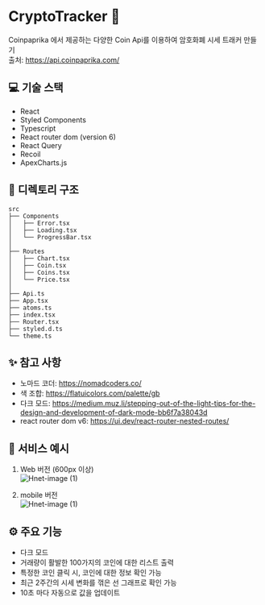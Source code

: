 # CryptoTracker 💸

Coinpaprika 에서 제공하는 다양한 Coin Api를 이용하여 암호화폐 시세 트래커 만들기 <br/>
출처: https://api.coinpaprika.com/

## 💻 기술 스택

- React
- Styled Components
- Typescript
- React router dom (version 6)
- React Query
- Recoil
- ApexCharts.js

## 🌲 디렉토리 구조

```
src
├── Components
│   ├── Error.tsx
│   ├── Loading.tsx
│   └── ProgressBar.tsx
│ 
├── Routes
│   ├── Chart.tsx
│   ├── Coin.tsx
│   ├── Coins.tsx
│   └── Price.tsx
│ 
├── Api.ts
├── App.tsx
├── atoms.ts
├── index.tsx
├── Router.tsx
├── styled.d.ts
└── theme.ts
``` 

## ✨ 참고 사항

- 노마드 코더: https://nomadcoders.co/
- 색 조합: https://flatuicolors.com/palette/gb
- 다크 모드: https://medium.muz.li/stepping-out-of-the-light-tips-for-the-design-and-development-of-dark-mode-bb6f7a38043d
- react router dom v6: https://ui.dev/react-router-nested-routes/

## 📄 서비스 예시

1. Web 버전 (600px 이상) <br/>
![Hnet-image (1)](https://user-images.githubusercontent.com/81430564/146667617-657ce2a3-e666-416f-9aee-7a5aa39b1e13.gif)

2. mobile 버전 <br/>
![Hnet-image (1)](https://user-images.githubusercontent.com/81430564/146667770-bb90ce50-a3d2-4a9c-92ac-9c5a6638cdc0.gif)



## ⚙️ 주요 기능

- 다크 모드  
- 거래량이 활발한 100가지의 코인에 대한 리스트 출력
- 특정한 코인 클릭 시, 코인에 대한 정보 확인 가능
- 최근 2주간의 시세 변화를 꺾은 선 그래프로 확인 가능
- 10초 마다 자동으로 값을 업데이트





